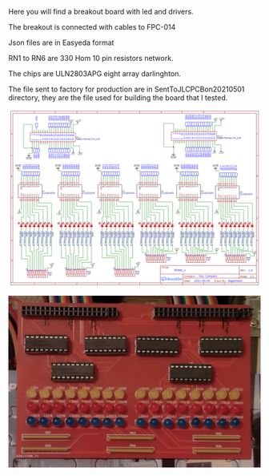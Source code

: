 Here you will find a breakout board with led and drivers.

The breakout is connected with cables to FPC-014

Json files are in Easyeda format

RN1 to RN6 are 330 Hom 10 pin resistors network.

The chips are ULN2803APG eight array darlinghton.

The file sent to factory for production are in SentToJLCPCBon20210501 directory, they are the file used for building the board that I tested.

![FCP-024 breakout schema](FPC-024_schema.png)

![FCP-024 breakout ](FPC-024_breakout.JPG)
